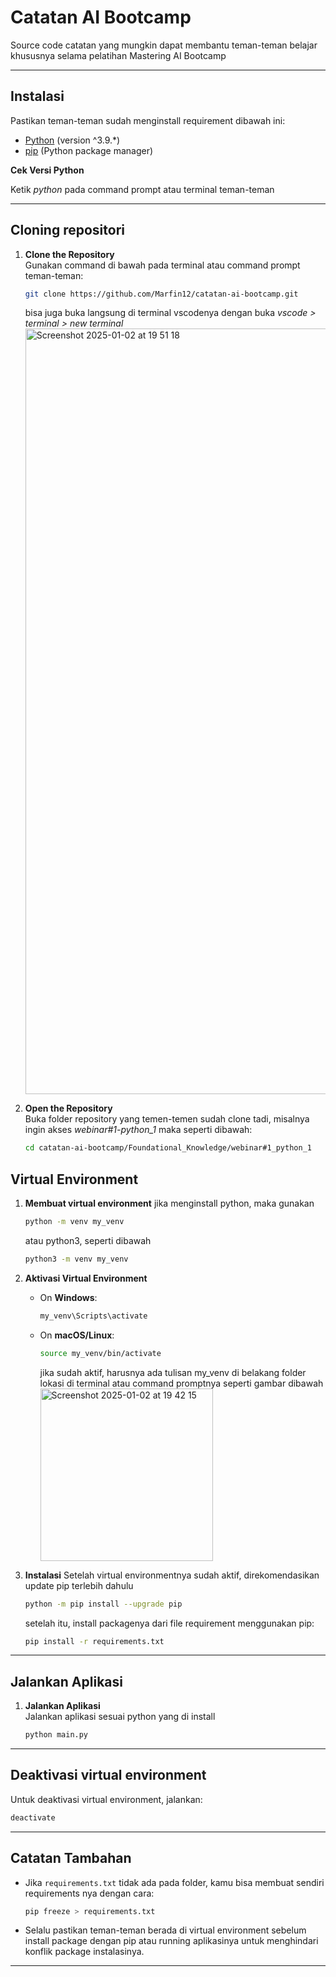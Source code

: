 # Catatan AI Bootcamp

Source code catatan yang mungkin dapat membantu teman-teman belajar khususnya selama pelatihan Mastering AI Bootcamp

---

## Instalasi

Pastikan teman-teman sudah menginstall requirement dibawah ini:
- [Python](https://www.python.org/downloads/) (version ^3.9.*)
- [pip](https://pip.pypa.io/en/stable/) (Python package manager)

**Cek Versi Python**

Ketik _python_ pada command prompt atau terminal teman-teman

---

## Cloning repositori

1. **Clone the Repository**  
   Gunakan command di bawah pada terminal atau command prompt teman-teman:
   ```bash
   git clone https://github.com/Marfin12/catatan-ai-bootcamp.git
   ```
   bisa juga buka langsung di terminal vscodenya dengan buka _vscode > terminal > new terminal_
   <img width="1225" alt="Screenshot 2025-01-02 at 19 51 18" src="https://github.com/user-attachments/assets/c71c0ce1-6fbe-45ac-82f4-49e87f36b9b8" />


3. **Open the Repository**  
   Buka folder repository yang temen-temen sudah clone tadi, misalnya ingin akses _webinar#1-python_1_ maka seperti dibawah:
   ```bash
   cd catatan-ai-bootcamp/Foundational_Knowledge/webinar#1_python_1
   ```
   

## Virtual Environment

1. **Membuat virtual environment**
   jika menginstall python, maka gunakan
   ```bash
   python -m venv my_venv
   ```
   atau python3, seperti dibawah
   ```bash
   python3 -m venv my_venv
   ```

3. **Aktivasi Virtual Environment**  
   - On **Windows**:
     ```bash
     my_venv\Scripts\activate
     ```
   - On **macOS/Linux**:
     ```bash
     source my_venv/bin/activate
     ```
     jika sudah aktif, harusnya ada tulisan my_venv di belakang folder lokasi di terminal atau command promptnya seperti gambar dibawah
     <img width="276" alt="Screenshot 2025-01-02 at 19 42 15" src="https://github.com/user-attachments/assets/d6483ead-ad30-4dc2-95d0-df6fe506562c" />


4. **Instalasi**
   Setelah virtual environmentnya sudah aktif,  direkomendasikan update pip terlebih dahulu
   ```bash
   python -m pip install --upgrade pip
   ```
   setelah itu, install packagenya dari file requirement menggunakan pip:
   ```bash
   pip install -r requirements.txt
   ```

---

## Jalankan Aplikasi

1. **Jalankan Aplikasi**  
   Jalankan aplikasi sesuai python yang di install
   ```bash
   python main.py
   ```

---

## Deaktivasi virtual environment

Untuk deaktivasi virtual environment, jalankan:
```bash
deactivate
```

---

## Catatan Tambahan

- Jika `requirements.txt` tidak ada pada folder, kamu bisa membuat sendiri requirements nya dengan cara:
  ```bash
  pip freeze > requirements.txt
  ```

- Selalu pastikan teman-teman berada di virtual environment sebelum install package dengan pip atau running aplikasinya untuk menghindari konflik package instalasinya.

---
